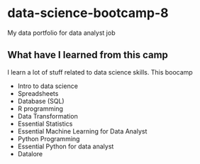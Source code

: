 # data-science-bootcamp-8
My data portfolio for data analyst job


## What have I learned from this camp

I learn a lot of stuff related to data science skills. This boocamp

- Intro to data science
- Spreadsheets
- Database (SQL)
- R programming
- Data Transformation
- Essential Statistics
- Essential Machine Learning for Data Analyst
- Python Programming
- Essential Python for data analyst
- Datalore
